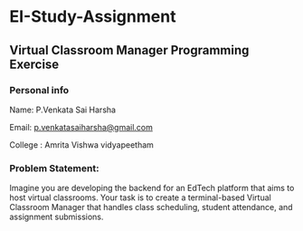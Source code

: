 # EI-Study-Assignment
## Virtual Classroom Manager Programming Exercise

### Personal info
Name: P.Venkata Sai Harsha

Email: p.venkatasaiharsha@gmail.com

College : Amrita Vishwa vidyapeetham

### Problem Statement:
Imagine you are developing the backend for an EdTech platform that aims to host virtual classrooms. Your task is to create a terminal-based Virtual Classroom Manager that handles class scheduling, student attendance, and assignment submissions.

